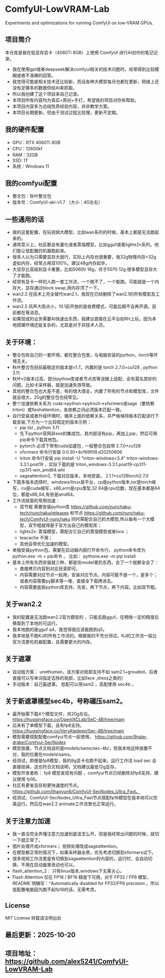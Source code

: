 # ComfyUI-LowVRAM-Lab
Experiments and optimizations for running ComfyUI on low-VRAM GPUs.

## 项目简介
本仓库是我在低显存显卡（4060Ti 8GB）上使用 ComfyUI 进行AI创作的笔记记录。

- 我在使用gpt或者deepseek解决comfyui相关的技术问题时，经常得到比较模糊或者不准确的回答。
- 我觉得可能是相关技术还比较新，而且各种大模型每月也都在更新，网络上还没有足够多的数据供给AI来抓取。
- 所以我创建了这个项目来自己记录。
- 本项目所有内容均为真实+原创+手打，希望我的项目对你有帮助。
- 本项目内容多为总结性质经验内容，并非教学方案。
- 本项目长期更新。但由于测试过程比较慢，更新不定期。

## 我的硬件配置
- GPU：RTX 4060Ti 8GB
- CPU：12600kf
- RAM：32GB
- SSD: 1T
- 系统：Windows 11

## 我的comfyui配置
- 整合包：秋叶整合包 
- 版本号：ComfyUI-aki-v1.7 （大小：4G左右）

## 一些通用的话
- 我的这套配置，在玩视频大模型，比如wan系列的时候，基本上都是无法跑起来的。
- 通常意义上，社区都会有量化或者蒸馏模型，比如gguf或者lightx2v系列。他们能让低配置的机器跑起来。
- 很多人以为只需要显存大就行，实际上内存也很重要，我32g物理内存+32g虚拟内存，经常占用双100%。建议48g内存起步。
- 大显存比高级别显卡重要。比如5060ti 16g，优于5070 12g.很多模型显存大了才能跑。
- 经常有显卡一样的人跑一套工作流，一个跑不了，一个能跑。可能就是一个内存大，显存通过block swap,用内存顶了一下。
- wan2.2 在技术上完全替代wan2.1，我现在已经删除了wan2.1的所有模型及工作流。
- wan2.5 风声大雨点小，10.1前开放的是收费模式，可能后期不会再开源。目前都在等消息。
- 如果现成的业务需要AI快速出东西，我建议直接在云平台如RH上玩，因为本地搭建环境还挺复杂的，尤其是对于非技术人员。 

## 关于环境：
- 整合包有自己的一套环境，都在整合包里。与电脑安装的python，torch等环境无关。
- 秋叶整合包目前最稳定的版本是v1.7。内置的是 torch 2.7.0+cu128 ,  python 3.11.
- 秋叶v2版本过高，部分python库或者节点库等没跟上适配，会有莫名其妙的问题，比如卡采样器，就是加速失效导致。
- 其他的整合包也大差不差，有的很大很全，内置了所有的节点和模型库，文件就会很大，20g的整合包也经常见。
- 整个加速依赖关系为  cuda->python->pytroch->xformers或sage（要依赖triton）或flashattention，各依赖之间必须版本匹配一致。
- 自行安装或者升级环境时，循序上面的依赖关系，并严格保持版本匹配进行下载安装,下方为一个比较稳定的版本示例：
  - pip list ,  python 3.11   
  - 先下python官网非exe的集成包，其内部没有pip，再加上pip，然后可用pip命令下载其他包。
  - pytorch  必须下带有cuda加速包 ,   一般整合包自带   2.7.0+cu128
  - xformers  命令行安装   0.0.30+4cf69f09.d20250606
  - triton 命令行安装  pip install -U "triton-windows<3.4"    triton-windows-3.3.1.post19 ，实际下载的是 triton_windows-3.3.1.post19-cp311-cp311-win_amd64.whl
  - sageattention2,  下载对应版本，本地安装。  2.1.1+cu128torch2.7.0
- 下载多版本选择时，windows/linux是平台，cp是python版本,tor是torch缩写，cu是cuda缩写，x86,arm是cpu类型,32 64是cpu位数，现在基本都是64位，都是x86_64,有些是amd64。
- 工作流层面的常用加速：
  - 双节棍  需要安装python库 https://github.com/nunchaku-tech/nunchaku/releases 和节点 https://github.com/nunchaku-tech/ComfyUI-nunchaku 同时需配合自己的大模型,所以每有一个大模型，双节棍就得基于官方出自己的模型库；
  - lightx2v: 蒸馏模型，需配合它自己的蒸馏模型或者lora ；
  - teacache 不用；
  - 其他自带优化加速的模型。
- 单独安装python包，需要在启动器内部打开命令行， python命令改为python.exe -m + pip命令 。  比如： pythone.exe -m pip install
- 基本上所有东西安装就三种，都是往model里扔东西，会了一个就都全会了：
  - 直接拷贝内容到对应目录即可。
  - 内容需要对应节点一起用，安装对应节点。内容可能不是一个，是多个； 或者内容需要py脚本等一堆，直接全下载拷进去。
  - 内容需要底层python库支持，先安，再下节点，再下内容。比如双节棍。

## 关于wan2.2
- 我的配置是无法跑wan2.2官方模型的 ，只能去跑gguf，在牺牲一定的精度后换取到了本地的可运行。
- 我本地跑的是gguf q4，我觉得我应该能跑到q5。
- 我本地是不跑KJ的所有工作流的。根据我的不充分测试，KJ的工作流一般比官方流更吃机器配置，且需要更大的内存。

## 关于遮罩
- 自动版方案： unethuman，该方案对局部支持不如 sam2.1+grouded，后者直接可以写单词指定去除的局部，比如face ,dress之类的）  
- 手动版本：自己画遮罩。 低配可以用sam2 ，高配使用 sec4b 。

## 关于新遮罩模型sec4b，号称碾压sam2。
- 最开始需下载4个模型文件，共20g左右。 https://huggingface.co/OpenIXCLab/SeC-4B/tree/main 
- 后来有了单模型下载，且有fp8支持。https://huggingface.co/VeryAladeen/Sec-4B/tree/main
- 模型需要搭配配套comfyui节点一起使用。 https://github.com/9nate-drake/Comfyui-SecNodes
- 模型放置，节点文档说的是models/sams/sec-4b/，但我本地这样放置不对，我的位置在models\sams。
- 经测试，即便是fp8模型，我的8g显卡也跑不起来。运行工作流 load sec 会直接挂掉。这也符合文档说明，文档建议最低12g显存。
- 模型开发者称： fp8 模型发现有问题 ，comfyui节点已经删除对fp8支持，建议使用 fp16。
- 社区有更省显存和更快速度的节点。 https://github.com/lihaoyun6/ComfyUI-SecNodes_Ultra_Fast。
- 经测试，ComfyUI-SecNodes_Ultra_Fast节点搭配fp16模型在我本地可以完美运行。然后在wan2.2 animate工作流里也正常运行。

## 关于注意力加速
- 我一直没完全弄懂注意力加速到底该怎么开，但是我经常出问题的时候，就切一下就正常了。
- 图片处理开成xformers； 视频处理改成sageattention。
- 在模型都正常的情况下，如果采样器全黑，优先考虑切换到xformers试下。
- 很多视频工作流里是有切换到sageattention的内容的，运行时，会自动切换，不用在启动器里改动也可以。
- flash_attention_2： 只有linux版本,windows下无需关心。
- Flash Attention 仅在 FP16 / BF16 精度下可用，对于 FP32 / FP8 模型，README 明确写：“Automatically disabled for FP32/FP8 precision 。所以低配置电脑因为跑不起fp16的话，无需考虑。

## License
MIT License
转载请注明出处

## 最后更新：2025-10-20
## 项目地址：https://github.com/alex5241/ComfyUI-LowVRAM-Lab
